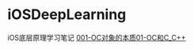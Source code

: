 # iOSDeepLearning
iOS底层原理学习笔记
 [001-OC对象的本质01-OC和C_C++](https://github.com/MisterBooo/iOSDeepLearning/blob/master/Markdown/001-OC%E5%AF%B9%E8%B1%A1%E7%9A%84%E6%9C%AC%E8%B4%A801-OC%E5%92%8CC_C%2B%2B.md)
